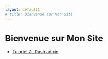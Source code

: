 ```yaml
---
layout: default1
# title: Bienvenue sur Mon Site
---
```


# Bienvenue sur Mon Site


- [Tutoriel ZL Dash admin](/docs/)
